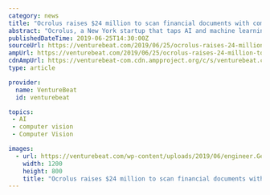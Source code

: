 ```yaml
---
category: news
title: "Ocrolus raises $24 million to scan financial documents with computer vision"
abstract: "Ocrolus, a New York startup that taps AI and machine learning to parse financial documents, today announced it has raised $24 million in a series B round led by venture growth equity firm Oak HC/FT."
publishedDateTime: 2019-06-25T14:30:00Z
sourceUrl: https://venturebeat.com/2019/06/25/ocrolus-raises-24-million-to-scan-financial-documents-with-computer-vision/
ampUrl: https://venturebeat.com/2019/06/25/ocrolus-raises-24-million-to-scan-financial-documents-with-computer-vision/amp/
cdnAmpUrl: https://venturebeat-com.cdn.ampproject.org/c/s/venturebeat.com/2019/06/25/ocrolus-raises-24-million-to-scan-financial-documents-with-computer-vision/amp/
type: article

provider:
  name: VentureBeat
  id: venturebeat

topics:
 - AI
 - computer vision
 - Computer Vision

images:
  - url: https://venturebeat.com/wp-content/uploads/2019/06/engineer.GettyImages-1000820778.jpg?w=1200&#038;strip=all
    width: 1200
    height: 800
    title: "Ocrolus raises $24 million to scan financial documents with computer vision"
---
```

